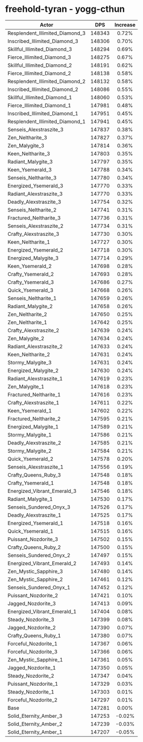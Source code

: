 # freehold-tyran - yogg-cthun
| Actor | DPS | Increase |
|---|:---:|:---:|
|Resplendent_Illimited_Diamond_3|148343|0.72%|
|Inscribed_Illimited_Diamond_3|148306|0.70%|
|Skillful_Illimited_Diamond_3|148294|0.69%|
|Fierce_Illimited_Diamond_3|148275|0.67%|
|Skillful_Illimited_Diamond_2|148191|0.62%|
|Fierce_Illimited_Diamond_2|148138|0.58%|
|Resplendent_Illimited_Diamond_2|148132|0.58%|
|Inscribed_Illimited_Diamond_2|148086|0.55%|
|Skillful_Illimited_Diamond_1|148060|0.53%|
|Fierce_Illimited_Diamond_1|147981|0.48%|
|Inscribed_Illimited_Diamond_1|147951|0.45%|
|Resplendent_Illimited_Diamond_1|147941|0.45%|
|Senseis_Alexstraszite_3|147837|0.38%|
|Zen_Neltharite_3|147827|0.37%|
|Zen_Malygite_3|147814|0.36%|
|Keen_Neltharite_3|147803|0.35%|
|Radiant_Malygite_3|147797|0.35%|
|Keen_Ysemerald_3|147788|0.34%|
|Senseis_Neltharite_3|147780|0.34%|
|Energized_Ysemerald_3|147770|0.33%|
|Radiant_Alexstraszite_3|147770|0.33%|
|Deadly_Alexstraszite_3|147754|0.32%|
|Senseis_Neltharite_2|147741|0.31%|
|Fractured_Neltharite_3|147736|0.31%|
|Senseis_Alexstraszite_2|147734|0.31%|
|Crafty_Alexstraszite_3|147730|0.30%|
|Keen_Neltharite_1|147727|0.30%|
|Energized_Ysemerald_2|147718|0.30%|
|Energized_Malygite_3|147714|0.29%|
|Keen_Ysemerald_2|147698|0.28%|
|Crafty_Ysemerald_2|147693|0.28%|
|Crafty_Ysemerald_3|147686|0.27%|
|Quick_Ysemerald_3|147668|0.26%|
|Senseis_Neltharite_1|147659|0.26%|
|Radiant_Malygite_2|147658|0.26%|
|Zen_Neltharite_2|147650|0.25%|
|Zen_Neltharite_1|147642|0.25%|
|Crafty_Alexstraszite_2|147639|0.24%|
|Zen_Malygite_2|147634|0.24%|
|Radiant_Alexstraszite_2|147633|0.24%|
|Keen_Neltharite_2|147631|0.24%|
|Stormy_Malygite_3|147631|0.24%|
|Energized_Malygite_2|147630|0.24%|
|Radiant_Alexstraszite_1|147619|0.23%|
|Zen_Malygite_1|147618|0.23%|
|Fractured_Neltharite_1|147616|0.23%|
|Crafty_Alexstraszite_1|147611|0.22%|
|Keen_Ysemerald_1|147602|0.22%|
|Fractured_Neltharite_2|147595|0.21%|
|Energized_Malygite_1|147589|0.21%|
|Stormy_Malygite_1|147586|0.21%|
|Deadly_Alexstraszite_2|147585|0.21%|
|Stormy_Malygite_2|147584|0.21%|
|Quick_Ysemerald_2|147578|0.20%|
|Senseis_Alexstraszite_1|147556|0.19%|
|Crafty_Queens_Ruby_3|147548|0.18%|
|Crafty_Ysemerald_1|147548|0.18%|
|Energized_Vibrant_Emerald_3|147546|0.18%|
|Radiant_Malygite_1|147530|0.17%|
|Senseis_Sundered_Onyx_3|147526|0.17%|
|Deadly_Alexstraszite_1|147525|0.17%|
|Energized_Ysemerald_1|147518|0.16%|
|Quick_Ysemerald_1|147515|0.16%|
|Puissant_Nozdorite_3|147502|0.15%|
|Crafty_Queens_Ruby_2|147500|0.15%|
|Senseis_Sundered_Onyx_2|147497|0.15%|
|Energized_Vibrant_Emerald_2|147493|0.14%|
|Zen_Mystic_Sapphire_3|147480|0.14%|
|Zen_Mystic_Sapphire_2|147461|0.12%|
|Senseis_Sundered_Onyx_1|147452|0.12%|
|Puissant_Nozdorite_2|147421|0.10%|
|Jagged_Nozdorite_3|147413|0.09%|
|Energized_Vibrant_Emerald_1|147404|0.08%|
|Steady_Nozdorite_3|147399|0.08%|
|Jagged_Nozdorite_2|147390|0.07%|
|Crafty_Queens_Ruby_1|147380|0.07%|
|Forceful_Nozdorite_1|147367|0.06%|
|Forceful_Nozdorite_3|147366|0.06%|
|Zen_Mystic_Sapphire_1|147361|0.05%|
|Jagged_Nozdorite_1|147350|0.05%|
|Steady_Nozdorite_2|147347|0.04%|
|Puissant_Nozdorite_1|147329|0.03%|
|Steady_Nozdorite_1|147303|0.01%|
|Forceful_Nozdorite_2|147297|0.01%|
|Base|147281|0.00%|
|Solid_Eternity_Amber_3|147253|-0.02%|
|Solid_Eternity_Amber_2|147239|-0.03%|
|Solid_Eternity_Amber_1|147207|-0.05%|
